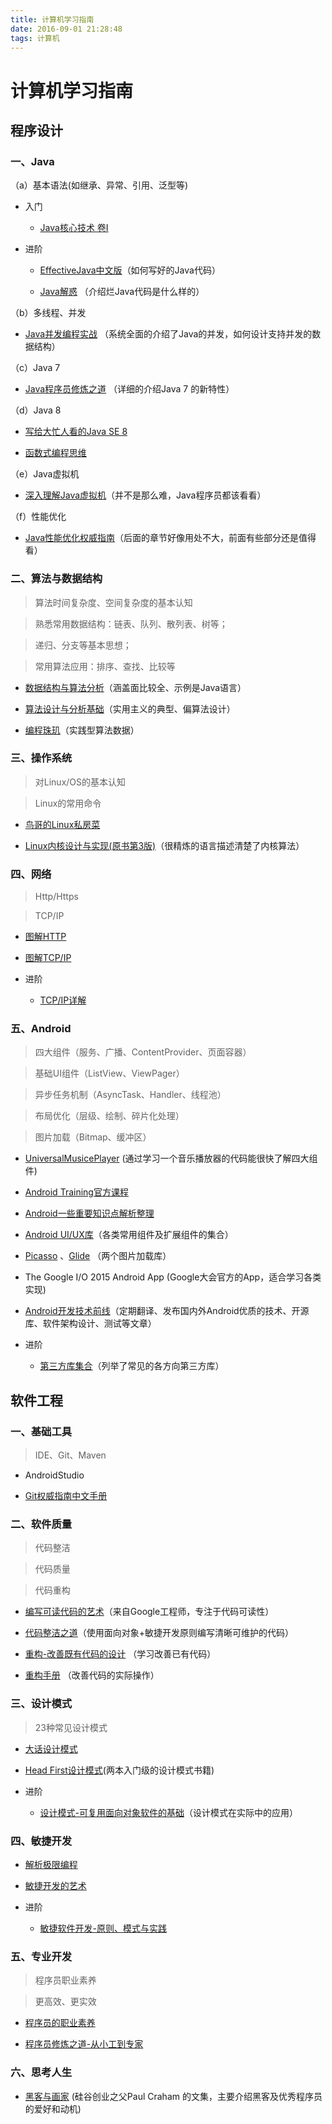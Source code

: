 ```yaml
---
title: 计算机学习指南
date: 2016-09-01 21:28:48
tags: 计算机
---
```


# 计算机学习指南



## 程序设计



### 一、Java



（a）基本语法(如继承、异常、引用、泛型等)



+ 入门

    + [Java核心技术 卷I](https://book.douban.com/subject/25762168/)

+ 进阶

    + [EffectiveJava中文版](https://book.douban.com/subject/3360807/)（如何写好的Java代码）

    + [Java解惑](https://book.douban.com/subject/5362860/) （介绍烂Java代码是什么样的）

（b）多线程、并发

+ [Java并发编程实战](https://book.douban.com/subject/10484692/) （系统全面的介绍了Java的并发，如何设计支持并发的数据结构）

（c）Java 7

+ [Java程序员修炼之道](https://book.douban.com/subject/24841235/) （详细的介绍Java 7 的新特性）

（d）Java 8

+ [写给大忙人看的Java SE 8](https://book.douban.com/subject/26274206/)

+ [函数式编程思维](https://book.douban.com/subject/26587213/)

（e）Java虚拟机

+ [深入理解Java虚拟机](https://book.douban.com/subject/24722612/)（并不是那么难，Java程序员都该看看）

（f）性能优化

+ [Java性能优化权威指南](https://book.douban.com/subject/25828043/)（后面的章节好像用处不大，前面有些部分还是值得看）

### 二、算法与数据结构



>算法时间复杂度、空间复杂度的基本认知

>熟悉常用数据结构：链表、队列、散列表、树等；

>递归、分支等基本思想；

>常用算法应用：排序、查找、比较等



+ [数据结构与算法分析](https://book.douban.com/subject/1139426/)（涵盖面比较全、示例是Java语言）

+ [算法设计与分析基础](https://book.douban.com/subject/26337727/)（实用主义的典型、偏算法设计）

+ [编程珠玑](https://book.douban.com/subject/3227098/)（实践型算法数据）





### 三、操作系统



>对Linux/OS的基本认知

>Linux的常用命令



+ [鸟哥的Linux私房菜](https://book.douban.com/subject/4889838/)

+ [Linux内核设计与实现(原书第3版)](https://book.douban.com/subject/6097773/)（很精炼的语言描述清楚了内核算法）





### 四、网络



>Http/Https

>TCP/IP



+ [图解HTTP](https://book.douban.com/subject/25863515/)

+ [图解TCP/IP](https://book.douban.com/subject/24737674/)

+ 进阶

    + [TCP/IP详解](https://book.douban.com/subject/1088054/)





### 五、Android



>四大组件（服务、广播、ContentProvider、页面容器）

>基础UI组件（ListView、ViewPager）

>异步任务机制（AsyncTask、Handler、线程池）

>布局优化（层级、绘制、碎片化处理）

>图片加载（Bitmap、缓冲区）



+ [UniversalMusicePlayer](https://github.com/googlesamples/android-UniversalMusicPlayer) (通过学习一个音乐播放器的代码能很快了解四大组件)

+ [Android Training官方课程](http://hukai.me/android-training-course-in-chinese/index.html)

+ [Android一些重要知识点解析整理](https://github.com/FX-Max/Point-of-Android)

+ [Android UI/UX库](https://github.com/wasabeef/awesome-android-ui)（各类常用组件及扩展组件的集合）

+ [Picasso](http://square.github.io/picasso/) 、[Glide](https://github.com/bumptech/glide) （两个图片加载库）

+ The Google I/O 2015 Android App (Google大会官方的App，适合学习各类实现)

+ [Android开发技术前线](http://www.devtf.cn/)（定期翻译、发布国内外Android优质的技术、开源库、软件架构设计、测试等文章）

+ 进阶

    + [第三方库集合](https://github.com/wasabeef/awesome-android-libraries)（列举了常见的各方向第三方库）





## 软件工程



### 一、基础工具



>IDE、Git、Maven



+ AndroidStudio

+ [Git权威指南中文手册](http://iissnan.com/progit/html/zh/ch1_0.html)





### 二、软件质量



>代码整洁

>代码质量

>代码重构



+ [编写可读代码的艺术](https://book.douban.com/subject/10797189/)（来自Google工程师，专注于代码可读性）

+ [代码整洁之道](https://book.douban.com/subject/4199741/)（使用面向对象+敏捷开发原则编写清晰可维护的代码）

+ [重构-改善既有代码的设计](https://book.douban.com/subject/4262627/) （学习改善已有代码）

+ [重构手册](https://book.douban.com/subject/1173730/) （改善代码的实际操作）





### 三、设计模式



>23种常见设计模式



+ [大话设计模式](https://book.douban.com/subject/2334288/)

+ [Head First设计模式](https://book.douban.com/subject/2243615/)(两本入门级的设计模式书籍)

+ 进阶

    + [设计模式-可复用面向对象软件的基础](https://book.douban.com/subject/1052241/)（设计模式在实际中的应用）





### 四、敏捷开发



+ [解析极限编程](https://book.douban.com/subject/1790225/)

+ [敏捷开发的艺术](https://book.douban.com/subject/4037534/)

+ 进阶

    + [敏捷软件开发-原则、模式与实践](https://book.douban.com/subject/5348122/)





### 五、专业开发



>程序员职业素养

>更高效、更实效



+ [程序员的职业素养](https://book.douban.com/subject/11614538/)

+ [程序员修炼之道-从小工到专家](https://book.douban.com/subject/5387402/)



### 六、思考人生



+ [黑客与画家](https://book.douban.com/subject/6021440/) (硅谷创业之父Paul Craham 的文集，主要介绍黑客及优秀程序员的爱好和动机)







